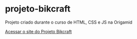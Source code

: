 # projeto-bikcraft
 Projeto criado durante o curso de HTML, CSS e JS na Origamid

<a href="https://tainafmorais.github.io/projeto-bikcraft/">Acessar o site do Projeto Bikcraft</a>